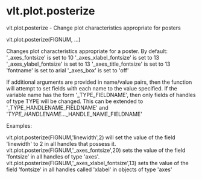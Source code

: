 # vlt.plot.posterize

  vlt.plot.posterize - Change plot characteristics appropriate for posters
 
   vlt.plot.posterize(FIGNUM, ...)
 
   Changes plot characteristics appropriate for a poster.  By default:
   '_axes_fontsize' is set to 10
   '_axes_xlabel_fontsize' is set to 13
   '_axes_ylabel_fontsize' is set to 13
   '_axes_title_fontsize' is set to 13
   'fontname' is set to arial
   '_axes_box' is set to 'off'
 
   If additional arguments are provided in name/value pairs, then
   the function will attempt to set fields with each name to the
   value specified.  If the variable name has the form '_TYPE_FIELDNAME',
   then only fields of handles of type TYPE will be changed.  This can be
   extended to '_TYPE_HANDLENAME_FIELDNAME' and
   '_TYPE_HANDLENAME_..._HANDLE_NAME_FIELDNAME'
 
   Examples:
 
   vlt.plot.posterize(FIGNUM,'linewidth',2) will set the value of
     the field 'linewidth' to 2 in all handles that possess it.
   vlt.plot.posterize(FIGNUM,'_axes_fontsize',20) sets the value of the field
     'fontsize' in all handles of type 'axes'.
   vlt.plot.posterize(FIGNUM,'_axes_xlabel_fontsize',13) sets the value of the field
     'fontsize' in all handles called 'xlabel' in objects of type 'axes'
